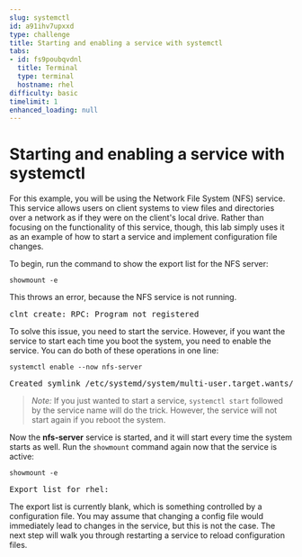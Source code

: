 ```yaml
---
slug: systemctl
id: a91ihv7upxxd
type: challenge
title: Starting and enabling a service with systemctl
tabs:
- id: fs9poubqvdnl
  title: Terminal
  type: terminal
  hostname: rhel
difficulty: basic
timelimit: 1
enhanced_loading: null
---
```

Starting and enabling a service with systemctl
===

For this example, you will be using the Network File System (NFS) service. This service allows users on client systems to view files and directories over a network as if they were on the client's local drive. Rather than focusing on the functionality of this service, though, this lab simply uses it as an example of how to start a service and implement configuration file changes.

To begin, run the command to show the export list for the NFS server:

```bash,run
showmount -e
```

This throws an error, because the NFS service is not running.

<pre class=file>
clnt_create: RPC: Program not registered
</pre>

To solve this issue, you need to start the service. However, if you want the service to start each time you boot the system, you need to enable the service. You can do both of these operations in one line:

```bash,run
systemctl enable --now nfs-server
```

<pre class=file>
Created symlink /etc/systemd/system/multi-user.target.wants/nfs-server.service → /usr/lib/systemd/system/nfs-server.service
</pre>

>_Note:_ If you just wanted to start a service, `systemctl start` followed by the service name will do the trick. However, the service will not start again if you reboot the system.

Now the __nfs-server__ service is started, and it will start every time the system starts as well. Run the `showmount` command again now that the service is active:

```bash,run
showmount -e
```

<pre class=file>
Export list for rhel:
</pre>

The export list is currently blank, which is something controlled by a configuration file. You may assume that changing a config file would immediately lead to changes in the service, but this is not the case. The next step will walk you through restarting a service to reload configuration files.
